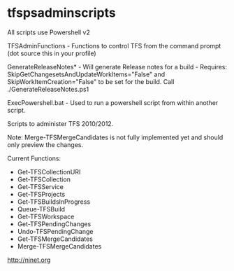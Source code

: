 # tfspsadminscripts

All scripts use Powershell v2

TFSAdminFunctions - Functions to control TFS from the command prompt (dot source this in your profile)

GenerateReleaseNotes* - Will generate Release notes for a build - Requires: SkipGetChangesetsAndUpdateWorkItems="False" and SkipWorkItemCreation="False" to be set for the build. Call ./GenerateReleaseNotes.ps1

ExecPowershell.bat - Used to run a powershell script from within another script.

Scripts to administer TFS 2010/2012.

Note: Merge-TFSMergeCandidates is not fully implemented yet and should only preview the changes.

Current Functions:
* Get-TFSCollectionURI
* Get-TFSCollection
* Get-TFSService
* Get-TFSProjects
* Get-TFSBuildsInProgress
* Queue-TFSBuild
* Get-TFSWorkspace
* Get-TFSPendingChanges
* Undo-TFSPendingChange
* Get-TFSMergeCandidates
* Merge-TFSMergeCandidates

http://ninet.org
